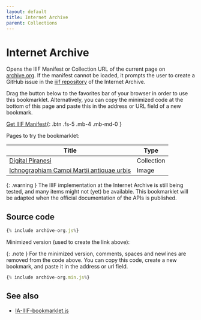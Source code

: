 ```yaml
---
layout: default
title: Internet Archive
parent: Collections
---
```

# Internet Archive
Opens the IIIF Manifest or Collection URL of the current page on [archive.org](https://archive.org). If the manifest cannot be loaded, it prompts the user to create a GitHub issue in the [iiif repository](https://github.com/internetarchive/iiif/) of the Internet Archive.

Drag the button below to the favorites bar of your browser in order to use this bookmarklet. Alternatively, you can copy the minimized code at the bottom of this page and paste this in the address or URL field of a new bookmark.

<a href="{% include archive-org.min.js%}">Get IIIF Manifest</a>{: .btn .fs-5 .mb-4 .mb-md-0 }

Pages to try the bookmarklet:

| Title | Type |
| --- | --- |
| [Digital Piranesi](https://archive.org/details/digital-piranesi-v17) | Collection |
| [Ichnographiam Campi Martii antiquae urbis](https://archive.org/details/piranesi-ia-vol10-007.jpg) | Image |

{: .warning }
The IIIF implementation at the Internet Archive is still being tested, and many items might not (yet) be available. This bookmarklet will be adapted when the official documentation of the APIs is published.

## Source code

```js
{% include archive-org.js%}
```

Minimized version (used to create the link above):

{: .note }
For the minimized version, comments, spaces and newlines are removed from the code above. You can copy this code, create a new bookmark, and paste it in the address or url field.

```js
{% include archive-org.min.js%}
```

## See also

- [IA-IIIF-bookmarklet.js](https://gist.github.com/pbinkley/c30ee85d5ac4590dba3fa8c596d7d358)